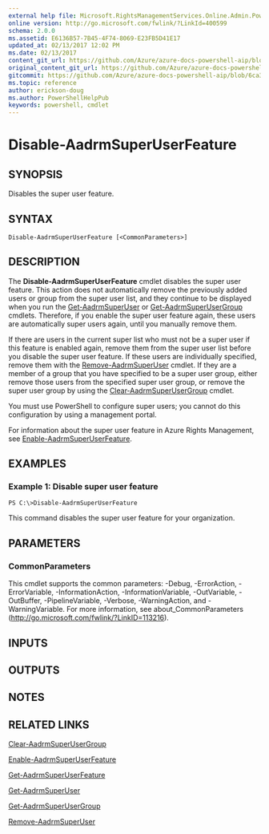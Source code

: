 ```yaml
---
external help file: Microsoft.RightsManagementServices.Online.Admin.PowerShell.dll-Help.xml
online version: http://go.microsoft.com/fwlink/?LinkId=400599
schema: 2.0.0
ms.assetid: E6136B57-7B45-4F74-8069-E23FB5D41E17
updated_at: 02/13/2017 12:02 PM
ms.date: 02/13/2017
content_git_url: https://github.com/Azure/azure-docs-powershell-aip/blob/master/Azure%20Information%20Protection/AADRM/vlatest/Disable-AadrmSuperUserFeature.md
original_content_git_url: https://github.com/Azure/azure-docs-powershell-aip/blob/master/Azure%20Information%20Protection/AADRM/vlatest/Disable-AadrmSuperUserFeature.md
gitcommit: https://github.com/Azure/azure-docs-powershell-aip/blob/6ca3a334d2d345bf1565d13869b0587b50bde3b6
ms.topic: reference
author: erickson-doug
ms.author: PowerShellHelpPub
keywords: powershell, cmdlet
---
```


# Disable-AadrmSuperUserFeature

## SYNOPSIS
Disables the super user feature.

## SYNTAX

```
Disable-AadrmSuperUserFeature [<CommonParameters>]
```

## DESCRIPTION
The **Disable-AadrmSuperUserFeature** cmdlet disables the super user feature. This action does not automatically remove the previously added users or group from the super user list, and they continue to be displayed when you run the [Get-AadrmSuperUser](./Get-AadrmSuperUser.md) or [Get-AadrmSuperUserGroup](./Get-AadrmSuperGroup.md) cmdlets. Therefore, if you enable the super user feature again, these users are automatically super users again, until you manually remove them.

If there are users in the current super list who must not be a super user if this feature is enabled again, remove them from the super user list before you disable the super user feature. If these users are individually specified, remove them with the [Remove-AadrmSuperUser](./Remove-AadrmSuperUser.md) cmdlet. If they are a member of a group that you have specified to be a super user group, either remove those users from the specified super user group, or remove the super user group by using the [Clear-AadrmSuperUserGroup](./Clear-AadrmSuperUserGroup.md) cmdlet.

You must use PowerShell to configure super users; you cannot do this configuration by using a management portal.

For information about the super user feature in Azure Rights Management, see [Enable-AadrmSuperUserFeature](./Enable-AadrmSuperUserFeature.md).

## EXAMPLES

### Example 1: Disable super user feature
```
PS C:\>Disable-AadrmSuperUserFeature
```

This command disables the super user feature for your organization.

## PARAMETERS

### CommonParameters
This cmdlet supports the common parameters: -Debug, -ErrorAction, -ErrorVariable, -InformationAction, -InformationVariable, -OutVariable, -OutBuffer, -PipelineVariable, -Verbose, -WarningAction, and -WarningVariable. For more information, see about_CommonParameters (http://go.microsoft.com/fwlink/?LinkID=113216).

## INPUTS

## OUTPUTS

## NOTES

## RELATED LINKS

[Clear-AadrmSuperUserGroup](./Clear-AadrmSuperUserGroup.md)

[Enable-AadrmSuperUserFeature](./Enable-AadrmSuperUserFeature.md)

[Get-AadrmSuperUserFeature](./Get-AadrmSuperUserFeature.md)

[Get-AadrmSuperUser](./Get-AadrmSuperUser.md)

[Get-AadrmSuperUserGroup](./Get-AadrmSuperUserGroup.md)

[Remove-AadrmSuperUser](./Remove-AadrmSuperUser.md)
